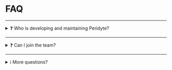 # FAQ

---

<details>
  <summary>❓ Who is developing and maintaining Peridyte?</summary>
  <p>
    Peridyte is developed and maintained by <strong>JumpStone</strong>.<br>
    He is the sole developer behind all features and updates!
  </p>
</details>

---

<details>
  <summary>❓ Can I join the team?</summary>
  <p>
    Maybe!<br>
    We are currently looking for a <strong>documentation writer</strong>.<br>
    If you're interested, please open a ticket in our 
    <a href="https://grueneeule.de/dc">Discord</a>!
  </p>
</details>

---

<details>
  <summary>ℹ️ More questions?</summary>
  <p>
    That's all for now — more FAQs will be added soon!<br>
    If you have a question, feel free to ask in our 
    <a href="https://grueneeule.de/dc">Discord server</a>. 😊
  </p>
</details>
